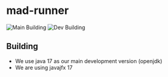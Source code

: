 # mad-runner
![Main Building](https://github.com/AA-Hamza/mad-runner/actions/workflows/test.yml/badge.svg)
![Dev Building](https://github.com/AA-Hamza/mad-runner/actions/workflows/test.yml/badge.svg?branch=dev)


## Building
- We use java 17 as our main development version (openjdk)
- We are using javajfx 17
